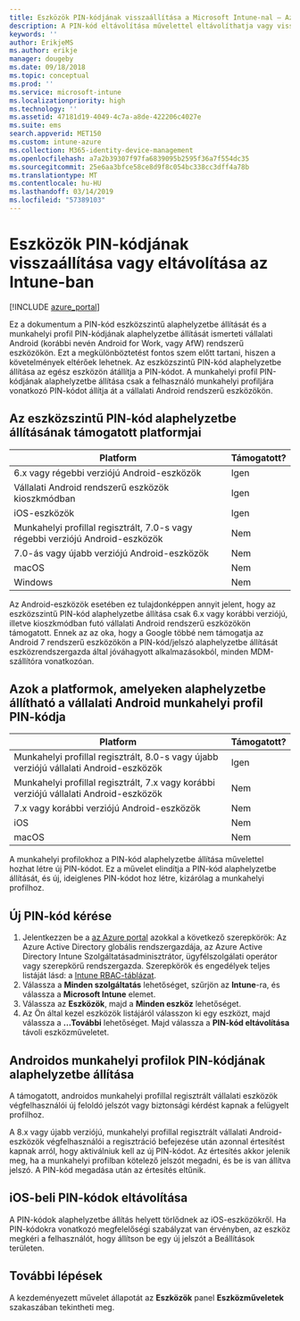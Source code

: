 ```yaml
---
title: Eszközök PIN-kódjának visszaállítása a Microsoft Intune-nal – Azure | Microsoft Docs
description: A PIN-kód eltávolítása művelettel eltávolíthatja vagy visszaállíthatja a PIN-kódot az Intune-nal kezelt vagy figyelt eszközökön.
keywords: ''
author: ErikjeMS
ms.author: erikje
manager: dougeby
ms.date: 09/18/2018
ms.topic: conceptual
ms.prod: ''
ms.service: microsoft-intune
ms.localizationpriority: high
ms.technology: ''
ms.assetid: 47181d19-4049-4c7a-a8de-422206c4027e
ms.suite: ems
search.appverid: MET150
ms.custom: intune-azure
ms.collection: M365-identity-device-management
ms.openlocfilehash: a7a2b39307f97fa6839095b2595f36a7f554dc35
ms.sourcegitcommit: 25e6aa3bfce58ce8d9f8c054bc338cc3dff4a78b
ms.translationtype: MT
ms.contentlocale: hu-HU
ms.lasthandoff: 03/14/2019
ms.locfileid: "57389103"
---
```

# <a name="reset-or-remove-a-device-passcode-in-intune"></a>Eszközök PIN-kódjának visszaállítása vagy eltávolítása az Intune-ban

[!INCLUDE [azure_portal](./includes/azure_portal.md)]

Ez a dokumentum a PIN-kód eszközszintű alaphelyzetbe állítását és a munkahelyi profil PIN-kódjának alaphelyzetbe állítását ismerteti vállalati Android (korábbi nevén Android for Work, vagy AfW) rendszerű eszközökön. Ezt a megkülönböztetést fontos szem előtt tartani, hiszen a követelmények eltérőek lehetnek. Az eszközszintű PIN-kód alaphelyzetbe állítása az egész eszközön átállítja a PIN-kódot. A munkahelyi profil PIN-kódjának alaphelyzetbe állítása csak a felhasználó munkahelyi profiljára vonatkozó PIN-kódot állítja át a vállalati Android rendszerű eszközökön.

## <a name="supported-platforms-for-device-level-passcode-reset"></a>Az eszközszintű PIN-kód alaphelyzetbe állításának támogatott platformjai

| Platform | Támogatott? |
| ---- | ---- |
| 6.x vagy régebbi verziójú Android-eszközök | Igen |
| Vállalati Android rendszerű eszközök kioszkmódban | Igen |
| iOS-eszközök | Igen |
| Munkahelyi profillal regisztrált, 7.0-s vagy régebbi verziójú Android-eszközök | Nem |
| 7.0-ás vagy újabb verziójú Android-eszközök | Nem |
| macOS | Nem |
| Windows | Nem |

Az Android-eszközök esetében ez tulajdonképpen annyit jelent, hogy az eszközszintű PIN-kód alaphelyzetbe állítása csak 6.x vagy korábbi verziójú, illetve kioszkmódban futó vállalati Android rendszerű eszközökön támogatott. Ennek az az oka, hogy a Google többé nem támogatja az Android 7 rendszerű eszközökön a PIN-kód/jelszó alaphelyzetbe állítását eszközrendszergazda által jóváhagyott alkalmazásokból, minden MDM-szállítóra vonatkozóan.

## <a name="supported-platforms-for-android-enterprise-work-profile-passcode-reset"></a>Azok a platformok, amelyeken alaphelyzetbe állítható a vállalati Android munkahelyi profil PIN-kódja

| Platform | Támogatott? |
| ---- | ---- |
| Munkahelyi profillal regisztrált, 8.0-s vagy újabb verziójú vállalati Android-eszközök | Igen |
| Munkahelyi profillal regisztrált, 7.x vagy korábbi verziójú vállalati Android-eszközök | Nem |
| 7.x vagy korábbi verziójú Android-eszközök | Nem |
| iOS | Nem |
| macOS | Nem |

A munkahelyi profilokhoz a PIN-kód alaphelyzetbe állítása művelettel hozhat létre új PIN-kódot. Ez a művelet elindítja a PIN-kód alaphelyzetbe állítását, és új, ideiglenes PIN-kódot hoz létre, kizárólag a munkahelyi profilhoz. 

## <a name="reset-a-passcode"></a>Új PIN-kód kérése


1. Jelentkezzen be a [az Azure portal](https://portal.azure.com) azokkal a következő szerepkörök: Az Azure Active Directory globális rendszergazdája, az Azure Active Directory Intune Szolgáltatásadminisztrátor, ügyfélszolgálati operátor vagy szerepkörű rendszergazda. Szerepkörök és engedélyek teljes listáját lásd: a [Intune RBAC-táblázat](https://gallery.technet.microsoft.com/Intune-RBAC-table-2e3c9a1a).
2. Válassza a **Minden szolgáltatás** lehetőséget, szűrjön az **Intune**-ra, és válassza a **Microsoft Intune** elemet.
3. Válassza az **Eszközök**, majd a **Minden eszköz** lehetőséget.
4. Az Ön által kezel eszközök listájáról válasszon ki egy eszközt, majd válassza a **...További** lehetőséget. Majd válassza a **PIN-kód eltávolítása** távoli eszközműveletet.

## <a name="reset-android-work-profile-passcodes"></a>Androidos munkahelyi profilok PIN-kódjának alaphelyzetbe állítása

A támogatott, androidos munkahelyi profillal regisztrált vállalati eszközök végfelhasználói új feloldó jelszót vagy biztonsági kérdést kapnak a felügyelt profilhoz.

A 8.x vagy újabb verziójú, munkahelyi profillal regisztrált vállalati Android-eszközök végfelhasználói a regisztráció befejezése után azonnal értesítést kapnak arról, hogy aktiválniuk kell az új PIN-kódot. Az értesítés akkor jelenik meg, ha a munkahelyi profilban kötelező jelszót megadni, és be is van állítva jelszó. A PIN-kód megadása után az értesítés eltűnik.


## <a name="remove-ios-passcodes"></a>iOS-beli PIN-kódok eltávolítása

A PIN-kódok alaphelyzetbe állítás helyett törlődnek az iOS-eszközökről. Ha PIN-kódokra vonatkozó megfelelőségi szabályzat van érvényben, az eszköz megkéri a felhasználót, hogy állítson be egy új jelszót a Beállítások területen.

## <a name="next-steps"></a>További lépések

A kezdeményezett művelet állapotát az **Eszközök** panel **Eszközműveletek** szakaszában tekintheti meg.
